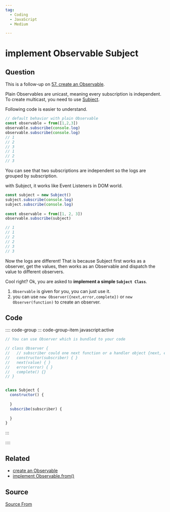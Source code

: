 ```yaml
---
tag:
  - Coding
  - JavaScript
  - Medium

---
```

  
# implement Observable Subject

## Question
This is a follow-up on [57\. create an Observable](https://bigfrontend.dev/problem/create-an-Observable).

Plain Observables are unicast, meaning every subscription is independent. To create multicast, you need to use [Subject](https://rxjs-dev.firebaseapp.com/guide/subject).

Following code is easier to understand.

```js
// default behavior with plain Observable
const observable = from([1,2,3])
observable.subscribe(console.log)
observable.subscribe(console.log)
// 1
// 2
// 3
// 1
// 2
// 3
```

You can see that two subscriptions are independent so the logs are grouped by subscription.

with Subject, it works like Event Listeners in DOM world.

```js
const subject = new Subject()
subject.subscribe(console.log)
subject.subscribe(console.log)
 
const observable = from([1, 2, 3])
observable.subscribe(subject)

// 1
// 1
// 2
// 2
// 3
// 3
```

Now the logs are different! That is because Subject first works as a observer, get the values, then works as an Observable and dispatch the value to different observers.

Cool right? Ok, you are asked to **implement a simple `Subject Class`**.

1.  `Observable` is given for you, you can just use it.
2.  you can use `new Observer({next,error,complete})` or `new Observer(function)` to create an observer.

## Code
:::: code-group
::: code-group-item javascript:active
```javascript
// You can use Observer which is bundled to your code

// class Observer {
//   // subscriber could one next function or a handler object {next, error, complete}
//   constructor(subscriber) { }
//   next(value) { }
//   error(error) { }
//   complete() {}
// }


class Subject {
  constructor() {
   
  }
  subscribe(subscriber) {
    
  }
}
```
:::
    
::::


## Related

+ [create an Observable](./create-an-Observable)
+ [implement Observable.from()](./implement-Observable-from)
##  Source
[Source From](https://bigfrontend.dev/problem/implement-Observable-Subject)

  